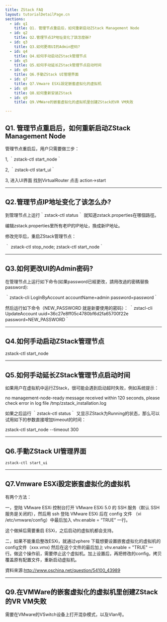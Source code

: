 ```yaml
---
title: ZStack FAQ
layout: tutorialDetailPage.cn 
sections:
  - id: q1
    title: Q1. 管理节点重启后，如何重新启动ZStack Management Node
  - id: q2
    title: Q2.管理节点IP地址变化了該怎麼辦?
  - id: q3
    title: Q3.如何更改UI的Admin密码?
  - id: q4
    title: Q4.如何手动启动ZStack管理节点
  - id: q5
    title: Q5.如何手动延长ZStack管理节点启动时间
  - id: q6
    title: Q6.手動ZStack UI管理界面
  - id: q7
    title: Q7.Vmware ESXi設定嵌套虚拟化的虚拟机
  - id: q8
    title: Q8.如何重新安装ZStack
  - id: q9
    title: Q9.VMWare的嵌套虚拟化的虚拟机里创建ZStack的VR VM失败

---
```


<h2 id='q1'> Q1. 管理节点重启后，如何重新启动ZStack Management Node </h2>

管理节点重启后，用户只需要做三步：

1, ｀zstack-ctl start_node｀

2, ｀zstack-ctl start_ui｀

3, 进入UI界面 找到VirtualRouter 点击 action->start

---

<h2 id='q2'> Q2.管理节点IP地址变化了该怎么办? </h2>

到管理节点上运行｀zstack-ctl status｀ 就知道zstack.properties在哪個路徑。

编辑zstack.properties里所有老IP的IP地址，換成新IP地址。

修改完毕后，重启ZStack管理节点：

｀ zstack-ctl stop_node; zstack-ctl start_node｀

---

<h2 id='q3'>Q3.如何更改UI的Admin密码? </h2>

在管理节点上运行如下命令(如果password已經更改，請用改過的密碼替換password):

｀zstack-cli LogInByAccount accountName=admin password=password｀

然后运行如下命令（NEW_PASSWORD 就是新要使用的密码）：
｀zstacl-cli UpdateAccount uuid=36c27e8ff05c4780bf6d2fa65700f22e password=NEW_PASSWORD｀

---

<h2 id='q4'>Q4.如何手动启动ZStack管理节点</h2>

zstack-ctl start_node

---

<h2 id='q5'>Q5.如何手动延长ZStack管理节点启动时间</h2>

如果用户在虚拟机中运行ZStack，很可能会遇到启动超时失败，例如系统提示：

no management-node-ready message received within 120 seconds, please check error in log file /tmp/zstack_installation.log

如果之后运行 ｀zstack-ctl status｀ 又显示ZStack为Running的状态，那么可以试用如下的参数直接增加timeout的时间：

zstack-ctl start_node --timeout 300

---

<h2 id='q6'>Q6.手動ZStack UI管理界面</h2>

`zstack-ctl start_ui`

---

<h2 id='q7'>Q7.Vmware ESXi設定嵌套虚拟化的虚拟机</h2>

有两个方法：

一，登陆 VMware ESXi 控制台打开 VMware ESXi 5.0 的 SSH 服务（默认 SSH 服务是关闭的），然后用 ssh 登陆 VMware ESXi 后在 config 文件 （vi /etc/vmware/config）中最后加入 vhv.enable = “TRUE” 一行。

这个做掉后需要重启 ESXi，之后启动的虚拟机都会支持。

二，如果不能重启整改ESXi，就通过vphere 下载想要设置嵌套虚拟化的虚拟机的 config文件（xxx.vmx) 然后在这个文件的最后加上 vhv.enable = "TRUE" 一行。做这个操作前，需要停止这个虚拟机。加上设置后，再把修改的config，拷贝覆盖原有配置文件，重新启动虚拟机。

資料來源:http://www.oschina.net/question/54100_43989

---

<h2 id='q8>Q8.如何重新安装ZStack</h2>
 
删除千万小心，如果需要彻底重装ZStack，只需要两步：

｀rm -rf /usr/local/zstack｀

ALL_IN_ONE.tgz是用户预先下载的ZStack All In One Package。

｀bash zstack-install.sh -a -D -f ALL_IN_ONE.tgz｀

---

<h2 id='q9>Q9.在VMWare的嵌套虚拟化的虚拟机里创建ZStack的VR VM失败</h2>
需要在VMware的VSwitch设备上打开混杂模式，以及Vlan号。

